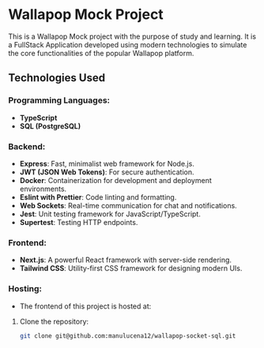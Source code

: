 # Wallapop Mock Project

This is a Wallapop Mock project with the purpose of study and learning. It is a FullStack Application developed using modern technologies to simulate the core functionalities of the popular Wallapop platform.

## Technologies Used

### Programming Languages:
- **TypeScript**
- **SQL (PostgreSQL)**

### Backend:
- **Express**: Fast, minimalist web framework for Node.js.
- **JWT (JSON Web Tokens)**: For secure authentication.
- **Docker**: Containerization for development and deployment environments.
- **Eslint with Prettier**: Code linting and formatting.
- **Web Sockets**: Real-time communication for chat and notifications.
- **Jest**: Unit testing framework for JavaScript/TypeScript.
- **Supertest**: Testing HTTP endpoints.

### Frontend:
- **Next.js**: A powerful React framework with server-side rendering.
- **Tailwind CSS**: Utility-first CSS framework for designing modern UIs.

### Hosting:
- The frontend of this project is hosted at: 


1. Clone the repository:
   ```bash
   git clone git@github.com:manulucena12/wallapop-socket-sql.git
